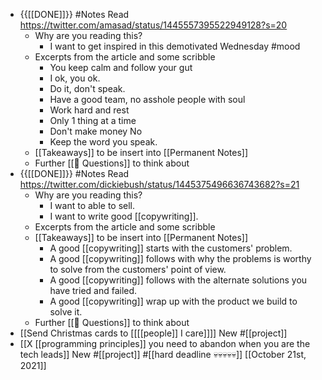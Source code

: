 - {{[[DONE]]}} #Notes Read https://twitter.com/amasad/status/1445557395522949128?s=20 
    - Why are you reading this?
        - I want to get inspired in this demotivated Wednesday #mood
    - Excerpts from the article and some scribble
        - You keep calm and follow your gut
        - I ok, you ok.
        - Do it, don't speak.
        - Have a good team, no asshole people with soul
        - Work hard and rest
        - Only 1 thing at a time
        - Don't make money No
        - Keep the word you speak.
    - [[Takeaways]] to be insert into [[Permanent Notes]]
    - Further [[🤔 Questions]] to think about
- {{[[DONE]]}} #Notes Read https://twitter.com/dickiebush/status/1445375496636743682?s=21 
    - Why are you reading this?
        - I want to able to sell.
        - I want to write good [[copywriting]].
    - Excerpts from the article and some scribble
    - [[Takeaways]] to be insert into [[Permanent Notes]]
        - A good [[copywriting]] starts with the customers' problem.
        - A good [[copywriting]] follows with why the problems is worthy to solve from the customers' point of view.
        - A good [[copywriting]] follows with the alternate solutions you have tried and failed.
        - A good [[copywriting]] wrap up with the product we build to solve it.
    - Further [[🤔 Questions]] to think about
- [[Send Christmas cards to [[[[people]] I care]]]] New #[[project]]
- [[X [[programming principles]] you need to abandon when you are the tech leads]] New #[[project]] #[[hard deadline 💀💀💀💀💀]] [[October 21st, 2021]]
